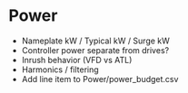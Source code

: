# Power

- Nameplate kW / Typical kW / Surge kW
- Controller power separate from drives?
- Inrush behavior (VFD vs ATL)
- Harmonics / filtering
- Add line item to Power/power_budget.csv
